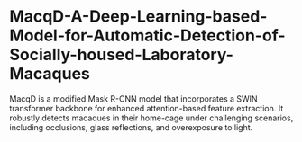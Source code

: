 # MacqD-A-Deep-Learning-based-Model-for-Automatic-Detection-of-Socially-housed-Laboratory-Macaques
MacqD is a modified Mask R-CNN model that incorporates a SWIN transformer backbone for enhanced attention-based feature extraction. It robustly detects macaques in their home-cage under challenging scenarios, including occlusions, glass reflections, and overexposure to light.
